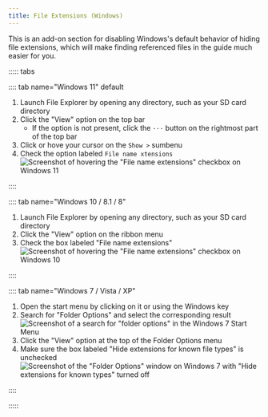 ```yaml
---
title: File Extensions (Windows)
---
```


This is an add-on section for disabling Windows's default behavior of hiding file extensions, which will make finding referenced files in the guide much easier for you.

::::: tabs

:::: tab name="Windows 11" default

1. Launch File Explorer by opening any directory, such as your SD card directory
1. Click the "View" option on the top bar
   - If the option is not present, click the `···` button on the rightmost part of the top bar 
3. Click or hove your cursor on the `Show >` sumbenu
4. Check the option labeled `File name xtensions`
   ![Screenshot of hovering the "File name extensions" checkbox on Windows 11](/assets/images/windows-11-file-extensions.png)
   
::::
   
:::: tab name="Windows 10 / 8.1 / 8"

1. Launch File Explorer by opening any directory, such as your SD card directory
1. Click the "View" option on the ribbon menu
1. Check the box labeled "File name extensions"
   ![Screenshot of hovering the "File name extensions" checkbox on Windows 10](/assets/images/windows-10-file-extensions.png)
   
::::

:::: tab name="Windows 7 / Vista / XP"

1. Open the start menu by clicking on it or using the Windows key
1. Search for "Folder Options" and select the corresponding result
   ![Screenshot of a search for "folder options" in the Windows 7 Start Menu](/assets/images/windows-7-folder-options-start-menu.png)
1. Click the "View" option at the top of the Folder Options menu
1. Make sure the box labeled "Hide extensions for known file types" is unchecked
   ![Screenshot of the "Folder Options" window on Windows 7 with "Hide extensions for known types" turned off](/assets/images/windows-7-folder-options.png)

::::

:::::
